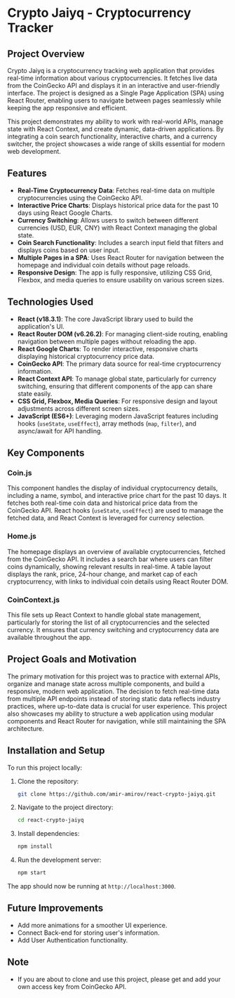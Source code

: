 # Crypto Jaiyq - Cryptocurrency Tracker 

## Project Overview

Crypto Jaiyq is a cryptocurrency tracking web application that provides real-time information about various cryptocurrencies. It fetches live data from the CoinGecko API and displays it in an interactive and user-friendly interface. The project is designed as a Single Page Application (SPA) using React Router, enabling users to navigate between pages seamlessly while keeping the app responsive and efficient.

This project demonstrates my ability to work with real-world APIs, manage state with React Context, and create dynamic, data-driven applications. By integrating a coin search functionality, interactive charts, and a currency switcher, the project showcases a wide range of skills essential for modern web development.

## Features

- **Real-Time Cryptocurrency Data**: Fetches real-time data on multiple cryptocurrencies using the CoinGecko API.
- **Interactive Price Charts**: Displays historical price data for the past 10 days using React Google Charts.
- **Currency Switching**: Allows users to switch between different currencies (USD, EUR, CNY) with React Context managing the global state.
- **Coin Search Functionality**: Includes a search input field that filters and displays coins based on user input.
- **Multiple Pages in a SPA**: Uses React Router for navigation between the homepage and individual coin details without page reloads.
- **Responsive Design**: The app is fully responsive, utilizing CSS Grid, Flexbox, and media queries to ensure usability on various screen sizes.

## Technologies Used

- **React (v18.3.1)**: The core JavaScript library used to build the application's UI.
- **React Router DOM (v6.26.2)**: For managing client-side routing, enabling navigation between multiple pages without reloading the app.
- **React Google Charts**: To render interactive, responsive charts displaying historical cryptocurrency price data.
- **CoinGecko API**: The primary data source for real-time cryptocurrency information.
- **React Context API**: To manage global state, particularly for currency switching, ensuring that different components of the app can share state easily.
- **CSS Grid, Flexbox, Media Queries**: For responsive design and layout adjustments across different screen sizes.
- **JavaScript (ES6+)**: Leveraging modern JavaScript features including hooks (`useState`, `useEffect`), array methods (`map`, `filter`), and async/await for API handling.

## Key Components

### Coin.js

This component handles the display of individual cryptocurrency details, including a name, symbol, and interactive price chart for the past 10 days. It fetches both real-time coin data and historical price data from the CoinGecko API. React hooks (`useState`, `useEffect`) are used to manage the fetched data, and React Context is leveraged for currency selection.

### Home.js

The homepage displays an overview of available cryptocurrencies, fetched from the CoinGecko API. It includes a search bar where users can filter coins dynamically, showing relevant results in real-time. A table layout displays the rank, price, 24-hour change, and market cap of each cryptocurrency, with links to individual coin details using React Router DOM.

### CoinContext.js

This file sets up React Context to handle global state management, particularly for storing the list of all cryptocurrencies and the selected currency. It ensures that currency switching and cryptocurrency data are available throughout the app.

## Project Goals and Motivation

The primary motivation for this project was to practice with external APIs, organize and manage state across multiple components, and build a responsive, modern web application. The decision to fetch real-time data from multiple API endpoints instead of storing static data reflects industry practices, where up-to-date data is crucial for user experience. This project also showcases my ability to structure a web application using modular components and React Router for navigation, while still maintaining the SPA architecture.


## Installation and Setup

To run this project locally:

1. Clone the repository:
   ```bash
   git clone https://github.com/amir-amirov/react-crypto-jaiyq.git
   ```
   
2. Navigate to the project directory:
   ```bash
   cd react-crypto-jaiyq
   ```
   
3. Install dependencies:
   ```bash
   npm install
   ```
   
4. Run the development server:
   ```bash
   npm start
   ```

The app should now be running at `http://localhost:3000`.

## Future Improvements

- Add more animations for a smoother UI experience.
- Connect Back-end for storing user's information.
- Add User Authentication functionality.

## Note

- If you are about to clone and use this project, please get and add your own access key from CoinGecko API.
